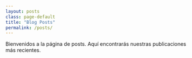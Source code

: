 ```yaml
---
layout: posts
class: page-default
title: "Blog Posts"
permalink: /posts/
---
```


Bienvenidos a la página de posts. Aquí encontrarás nuestras publicaciones más recientes.
